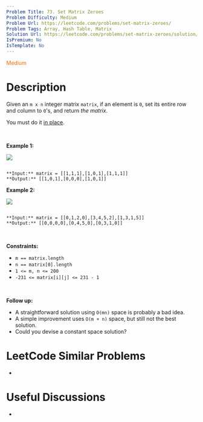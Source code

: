 ```yaml
---
Problem Title: 73. Set Matrix Zeroes
Problem Difficulty: Medium
Problem Url: https://leetcode.com/problems/set-matrix-zeroes/
Problem Tags: Array, Hash Table, Matrix
Solution Url: https://leetcode.com/problems/set-matrix-zeroes/solution/
IsPremium: No
IsTemplate: No
---
```


<span style="color: rgb(239, 108, 0);">Medium</span>

# Description

Given an `m x n` integer matrix `matrix`, if an element is `0`, set its entire row and column to `0`'s, and return *the matrix*.


You must do it [in place](https://en.wikipedia.org/wiki/In-place_algorithm).


 


**Example 1:**


![](https://assets.leetcode.com/uploads/2020/08/17/mat1.jpg)

```

**Input:** matrix = [[1,1,1],[1,0,1],[1,1,1]]
**Output:** [[1,0,1],[0,0,0],[1,0,1]]

```

**Example 2:**


![](https://assets.leetcode.com/uploads/2020/08/17/mat2.jpg)

```

**Input:** matrix = [[0,1,2,0],[3,4,5,2],[1,3,1,5]]
**Output:** [[0,0,0,0],[0,4,5,0],[0,3,1,0]]

```

 


**Constraints:**


* `m == matrix.length`
* `n == matrix[0].length`
* `1 <= m, n <= 200`
* `-231 <= matrix[i][j] <= 231 - 1`


 


**Follow up:**


* A straightforward solution using `O(mn)` space is probably a bad idea.
* A simple improvement uses `O(m + n)` space, but still not the best solution.
* Could you devise a constant space solution?




# LeetCode Similar Problems

- []()

# Useful Discussions

- []()
